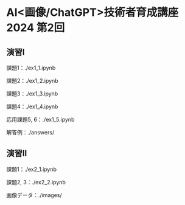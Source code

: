 # AI<画像/ChatGPT>技術者育成講座 2024 第2回

## 演習Ⅰ

課題1：./ex1_1.ipynb

課題2：./ex1_2.ipynb

課題3：./ex1_3.ipynb

課題4：./ex1_4.ipynb

応用課題5, 6：./ex1_5.ipynb

解答例：./answers/

## 演習Ⅱ

課題1：./ex2_1.ipynb

課題2, 3：./ex2_2.ipynb

画像データ：./images/
